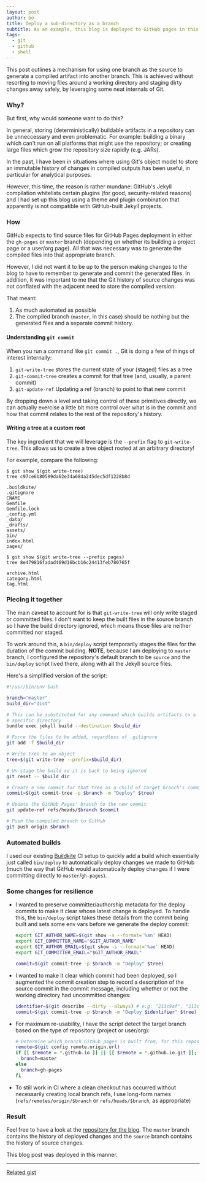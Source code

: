 ```yaml
---
layout: post
author: bo
title: Deploy a sub-directory as a branch
subtitle: As an example, this blog is deployed to GitHub pages in this way...
tags:
  - git
  - github
  - shell
---
```


This post outlines a mechanism for using one branch as the source to generate a
compiled artifact into another branch. This is achieved without resorting to
moving files around a working directory and staging dirty changes away safely,
by leveraging some neat internals of Git.

### Why?

But first, why would someone want to do this?

In general, storing (deterministically) buildable artifacts in a repository can
be unneccessary and even problematic. For example: building a binary which
can't run on all platforms that might use the repository; or creating large
files which grow the repository size rapidly (e.g. JARs).

In the past, I have been in situations where using Git's object model to store
an immutable history of changes in compiled outputs has been useful, in
particular for analytical purposes.

However, this time, the reason is rather mundane: GitHub's Jekyll compilation
whitelists certain plugins (for good, security-related reasons) and I had set
up this blog using a theme and plugin combination that apparently is not
compatible with GitHub-built Jekyll projects.

### How

GitHub expects to find source files for GitHub Pages deployment in either the
`gh-pages` or `master` branch (depending on whether its building a project page
or a user/org page). All that was necessary was to generate the compiled files
into that appropriate branch.

However, I did not want it to be up to the person making changes to the blog to
have to remember to generate and commit the generated files. In addition, it was
important to me that the Git history of source changes was not conflated with
the adjacent need to store the compiled version.

That meant:

1. As much automated as possible
2. The compiled branch (`master`, in this case) should be nothing but the
   generated files and a separate commit history.

#### Understanding `git commit`

When you run a command like `git commit .`, Git is doing a few of things
of interest internally:

1. `git-write-tree` stores the current state of your (staged) files as a tree
2. `git-commit-tree` creates a commit for that tree (and, usually, a parent
   commit)
3. `git-update-ref` Updating a ref (branch) to point to that new commit

By dropping down a level and taking control of these primitives directly, we
can actually exercise a little bit more control over what is in the commit and
how that commit relates to the rest of the repository's history.

#### Writing a tree at a custom root

The key ingredient that we will leverage is the `--prefix` flag to
`git-write-tree`. This allows us to create a tree object rooted at an arbitrary
directory!

For example, compare the following:

```
$ git show $(git write-tree)
tree c97ce6b80599da62e34a684a245dec5df1228b8d

.buildkite/
.gitignore
CNAME
Gemfile
Gemfile.lock
_config.yml
_data/
_drafts/
assets/
bin/
index.html
pages/

$ git show $(git write-tree --prefix pages)
tree 8e479816fadad469d16bcb16c24413feb780765f

archive.html
category.html
tag.html
```

### Piecing it together

The main caveat to account for is that `git-write-tree` will only write staged
or committed files. I don't want to keep the built files in the source branch
so I have the build directory ignored, which means those files are neither
committed nor staged.

To work around this, a `bin/deploy` script temporarily stages the files for the
duration of the commit building. **NOTE**, because I am deploying to `master`
branch, I configured the repository's default branch to be `source` and the
`bin/deploy` script lived there, along with all the Jekyll source files.

Here's a simplified version of the script:


``` bash
#!/usr/bin/env bash

branch="master"
build_dir="dist"

# This can be substituted for any command which builds artifacts to a
# specific directory
bundle exec jekyll build --destination $build_dir

# Force the files to be added, regardless of .gitignore
git add -f $build_dir

# Write tree to an object
tree=$(git write-tree --prefix=$build_dir)

# Un-stage the build so it is back to being ignored
git reset -- $build_dir

# Create a new commit for that tree as a child of target branch's commit
commit=$(git commit-tree -p $branch -m "Deploy" $tree)

# Update the GitHub Pages' branch to the new commit
git update-ref refs/heads/$branch $commit

# Push the compiled branch to GitHub
git push origin $branch
```

### Automated builds

I used our existing [Buildkite](https://buildkite.com) CI setup to quickly add
a build which essentially just called `bin/deploy` to automatically deploy
changes we made to GitHub (much the way that GitHub would automatically deploy
changes if I were committing directly to `master`/`gh-pages`).

### Some changes for resilience

* I wanted to preserve committer/authorship metadata for the deploy commits to
  make it clear whose latest change is deployed. To handle this, the
  `bin/deploy` script takes these details from the commit being built and sets
  some env vars before we generate the deploy commit:

  ``` bash
  export GIT_AUTHOR_NAME=$(git show -s --format='%an' HEAD)
  export GIT_COMMITTER_NAME="$GIT_AUTHOR_NAME"
  export GIT_AUTHOR_EMAIL=$(git show -s --format='%ae' HEAD)
  export GIT_COMMITTER_EMAIL="$GIT_AUTHOR_EMAIL"

  commit=$(git commit-tree -p $branch -m "Deploy" $tree)
  ```

* I wanted to make it clear which commit had been deployed, so I augmented the
  commit creation step to record a description of the source commit in the commit
  message, including whether or not the working directory had uncommitted
  changes:

  ``` bash
  identifier=$(git describe --dirty --always) # e.g. "213c9af", "213c9a-dirty"
  commit=$(git commit-tree -p $branch -m "Deploy $identifier" $tree)
  ```

* For maximum re-usability, I have the script detect the target branch based on
  the type of repository (project or user/org):

  ``` bash
  # Determine which branch GitHub pages is built from, for this repository
  remote=$(git config remote.origin.url)
  if [[ $remote = *.github.io ]] || [[ $remote = *.github.io.git ]]; then
    branch=master
  else
    branch=gh-pages
  fi
  ```

* To still work in CI where a clean checkout has occurred without necessarily
  creating local branch refs, I use long-form names
  (`refs/remotes/origin/$branch` or `refs/heads/$branch`, as appropriate)

### Result

Feel free to have a look at the [repository for the
blog](https://github.com/covidence/covidence.github.io). The `master` branch
contains the history of deployed changes and the `source` branch contains the
history of source changes.

This blog post was deployed in this manner.

----

[Related gist](https://gist.github.com/nobuoka/d0f088df57d50e4cda1a)
